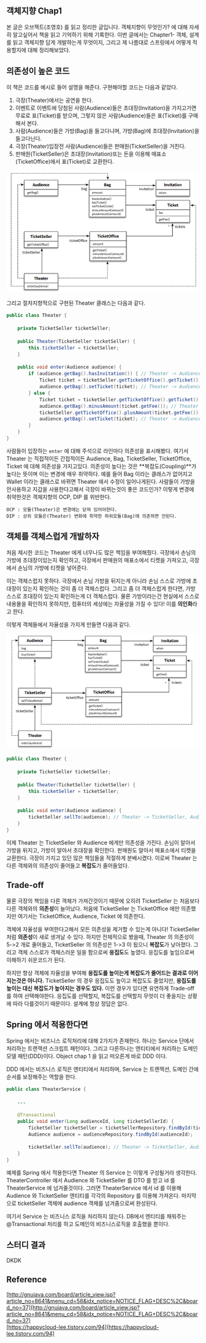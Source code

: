 ## 객체지향 Chap1

본 글은 오브젝트(조영호) 를 읽고 정리한 글입니다. 객체지향이 무엇인가? 에 대해
자세히 알고싶어서 책을 읽고 기억하기 위해 기록한다. 이번 글에서는 Chapter1- 객체, 설계를
읽고 객체지향 답게 개발하는게 무엇이지, 그리고 제 나름대로 스프링에서 어떻게 적용할지에 대해 정리해보았다.

## 의존성이 높은 코드

이 책은 코드를 예시로 들어 설명을 해준다. 구현해야할 코드는 다음과 같았다.

1. 극장(Theater)에서는 공연을 한다.
2. 이벤트로 이벤트에 당첨된 사람(Audience)들은 초대장(Invitation)을 가지고가면 무료로 표(Ticket)를 받으며, 그렇지 않은 사람(Audience)들은 표(Ticket)를 구매해서 본다.
3. 사람(Audience)들은 가방(Bag)을 들고다니며, 가방(Bag)에 초대장(Invitation)을 들고다닌다.
4. 극장(Theater)입장전 사람(Audience)들은 판매원(TicketSeller)을 거친다.
5. 판매원(TicketSeller)은 초대장(Invitation)또는 돈을 이용해 매표소(TicketOffice)에서 표(Ticket)로 교환한다.

<img src="img/obj1-1.PNG">

그리고 절차지향적으로 구현된 Theater 클래스는 다음과 같다.

```java
public class Theater {
    
    private TicketSeller ticketSeller;
    
    public Theater(TicketSeller ticketSeller) {
        this.ticketSeller = ticketSeller;
    }
    
    public void enter(Audience audience) {
        if (audience.getBag().hasInvitation()) { // Theater -> Audience, Bag
            Ticket ticket = ticketSeller.getTicketOffice().getTicket(); // Theater -> TicketSeller, TicketOffice, Ticket
            audience.getBag().setTicket(ticket); // Theater -> Audience, Bag
        } else {
            Ticket ticket = ticketSeller.getTicketOffice().getTicket(); // Theater -> TicketSeller, TicketOffice, Ticket
            audience.getBag().minusAmount(ticket.getFee()); // Theater -> Audience, Bag, Ticket
            ticketSeller.getTicketOffice().plusAmount(ticket.getFee()); // Theater -> TicketSeller, TicketOffice, Ticket
            audience.getBag().setTicket(ticket); // Theater -> Audience, Bag, Ticket
        }
    }
}
```

사람들이 입장하는 `enter` 에 대해 주석으로 라인마다 의존성을 표시해봤다.
여기서 Theater 는 직접적이든 간접적이든 Audience, Bag, TicketSeller, TicketOffice, Ticket 에 대해 의존성을 가지고있다.
의존성이 높다는 것은 **복잡도(Coupling)**가 높다는 뜻이며 이는 변경에 매우 취약하다. 예를 들어 Bag 이라는 클래스가 없어지고
Wallet 이라는 클래스로 바뀌면 Theater 에서 수정이 일어나게된다. 사람들이 가방을 안사용하고 지갑을 사용한다고해서 극장이
바뀌는것이 좋은 코드인가? 이렇게 변경에 취약한것은 객체지향의 OCP, DIP 를 위반한다.

```
OCP : 모듈(Theater)은 변경에는 닫혀 있어야한다.
DIP : 상위 모듈은(Theater) 변화에 취약한 하위모듈(Bag)에 의존하면 안된다.
```

## 객체를 객체스럽게 개발하자

처음 제시한 코드는 Theater 에게 너무나도 많은 책임을 부여해줬다. 극장에서 손님의 가방에 초대장이있는지 확인하고,
극장에서 판매원의 매표소에서 티켓을 가져오고, 극장에서 손님의 가방에 티켓을 넣어준다.

이는 객체스럽지 못하다. 극장에서 손님 가방을 뒤지는게 아니라 손님 스스로 가방에 초대장이 있는지 확인하는 것이 좀 더 객체스럽다.
그리고 좀 더 객체스럽게 한다면, 가방 스스로 초대장이 있는지 확인하는게 더 객체스럽다. 물론 가방이라는건 현실에서 스스로 내용물을
확인하지 못하지만, 컴퓨터의 세상에는 자율성을 가질 수 있다! 이를 **의인화**라고 한다.

이렇게 객체들에서 자율성을 가지게 만들면 다음과 같다.

<img src="img/obj1-2.PNG">

```java
public class Theater {
    
    private TicketSeller ticketSeller;
    
    public Theater(TicketSeller ticketSeller) {
        this.ticketSeller = ticketSeller;
    }
    
    public void enter(Audience audience) {
        ticketSeller.sellTo(audience); // Theater -> TicketSeller, Audience
    }
}
```

이제 Theater 는 TicketSeller 와 Audience 에게만 의존성을 가진다. 손님이 알아서 가방을 뒤지고, 가방이 알아서 초대장을 확인한다.
판매원도 알아서 매표소에서 티켓을 교환한다. 극장이 가지고 있던 많은 책임들을 적절하게 분배시켰다. 이로써 Theater 는 다른 객체와의
의존성이 줄어들고 **복잡도**가 줄어들었다.

## Trade-off

물론 극장의 책임을 다른 객체가 가져간것이기 때문에 오히려 TicketSeller 는 처음보다 다른 객체와의 **의존성**이 늘어났다.
처음에 TicketSeller 는 TicketOffice 에만 의존했지만 여기서는 TicketOffice, Audience, Ticket 에 의존한다.

객체에 자율성을 부여한다고해서 모든 의존성을 제거할 수 있는게 아니다! TicketSeller 처럼 **의존성**이 새로 생겨날 수 있다.
하지만 전체적으로 봤을때, Theater 의 의존성이 5->2 개로 줄어들고, TicketSeller 의 의존성은 1->3 이 됬으니 **복잡도**가 낮아졌다.
그리고 객체 스스로가 객체스러운 일을 함으로써 **응집도**도 높였다. 응집도를 높임으로써 이해하기 쉬운코드가 된다.

하지만 항상 객체에 자율성을 부여해 **응집도를 높이는게 복잡도가 줄어드는 결과로 이어지는것은 아니다.**
TicketSeller 의 경우 응집도도 높이고 복잡도도 줄었지만, **응집도를 높이는 대신 복잡도가 높아지는 경우도 있다.**
이런 경우가 있다면 유연하게 Trade-off 를 하여 선택해야한다. 응집도를 선택할지, 복잡도를 선택할지 무엇이
더 좋을지는 상황에 따라 다를것이기 때문이다. 설계에 항상 정답은 없다.

## Spring 에서 적용한다면

Spring 에서는 비즈니스 로직처리에 대해 2가지가 존재한다. 하나는 Service 단에서 처리하는 트랜잭션 스크립트 패턴이다.
그리고 다른하나는 엔티티에서 처리하는 도메인 모델 패턴(DDD)이다. Object chap 1 을 읽고 떠오른게 바로 DDD 이다.

DDD 에서는 비즈니스 로직은 엔티티에서 처리하며, Service 는 트랜잭션, 도메인 간에 순서를 보장해주는 역할을 한다.

```java
public class TheaterService {
    
    ...
    
    @Transactional
    public void enter(Long audienceId, Long ticketSellerId) {
        TicketSeller ticketSeller = ticketSellerRepository.findById(ticketSellerId);
        Audience audience = audienceRepository.findById(audienceId);
        
        ticketSeller.sellTo(audience); // Theater -> TicketSeller, Audience
    }
}
```

예제를 Spring 에서 적용한다면 Theater 의 Service 는 이렇게 구성될거라 생각한다.
TheaterController 에서 Audience 와 TicketSeller 를 DTO 를 받고 id 를 TheaterService 에 넘겨줄것이다.
그러면 TheaterService 에서 id 를 이용해 Audience 와 TicketSeller 엔티티를 각각의 Repository 를 이용해 가져온다.
마지막으로 ticketSeller 객체에 audience 객체를 넘겨줌으로써 완성된다.

여기서 Service 는 비즈니스 로직을 처리하지 않는다.
DB에서 엔티티를 채워주는 @Transactional 처리를 하고 도메인의 비즈니스로직을 호출했을 뿐이다.

## 스터디 결과

DKDK

## Reference

[http://gnujava.com/board/article_view.jsp?article_no=8641&menu_cd=58&idx_notice=NOTICE_FLAG+DESC%2C&board_no=37](http://gnujava.com/board/article_view.jsp?article_no=8641&menu_cd=58&idx_notice=NOTICE_FLAG+DESC%2C&board_no=37)  
[https://happycloud-lee.tistory.com/94](https://happycloud-lee.tistory.com/94)  
